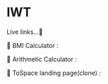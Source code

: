# IWT

Live links...💫

🤍 BMI Calculator : 

🖤 Arithmetic Calculator :

💝 ToSpace landing page(clone) : 
